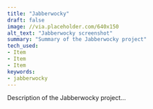 ```yaml
---
title: "Jabberwocky"
draft: false
image: //via.placeholder.com/640x150
alt_text: "Jabberwocky screenshot"
summary: "Summary of the Jabberwocky project"
tech_used:
- Item
- Item
- Item
keywords:
- jabberwocky
---
```


Description of the Jabberwocky project...